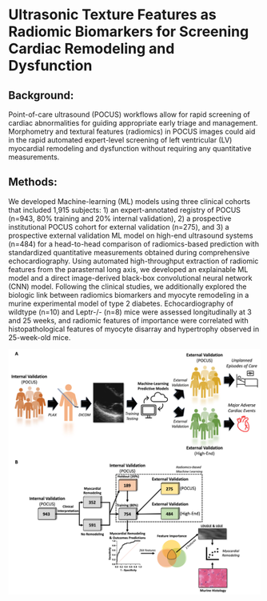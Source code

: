 # Ultrasonic Texture Features as Radiomic Biomarkers for Screening Cardiac Remodeling and Dysfunction

## Background:
Point-of-care ultrasound (POCUS) workflows allow for rapid screening of cardiac abnormalities for guiding appropriate early triage and management. Morphometry and textural features (radiomics) in POCUS images could aid in the rapid automated expert-level screening of left ventricular (LV) myocardial remodeling and dysfunction without requiring any quantitative measurements.

## Methods:
We developed Machine-learning (ML) models using three clinical cohorts that included 1,915 subjects: 1) an expert-annotated registry of POCUS (n=943, 80% training and 20% internal validation), 2) a prospective institutional POCUS cohort for external validation (n=275), and 3) a prospective external validation ML model on high-end ultrasound systems (n=484) for a head-to-head comparison of radiomics-based prediction with standardized quantitative measurements obtained during comprehensive echocardiography. Using automated high-throughput extraction of radiomic features from the parasternal long axis, we developed an explainable ML model and a direct image-derived black-box convolutional neural network (CNN) model. Following the clinical studies, we additionally explored the biologic link between radiomics biomarkers and myocyte remodeling in a murine experimental model of type 2 diabetes. Echocardiography of wildtype (n=10) and Leptr-/- (n=8) mice were assessed longitudinally at 3 and 25 weeks, and radiomic features of importance were correlated with histopathological features of myocyte disarray and hypertrophy observed in 25-week-old mice.

![alt text](https://github.com/qahathaway/Cardiac_Remodeling_Radiomics/blob/main/Graphical_Abstract.jpg)
